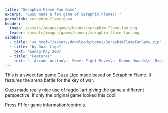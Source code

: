 ```yaml
---
title: "Seraphim Flame Fan Game"
excerpt: "Guzu made a fan game of Seraphim Flame!!!"
permalink: seraphim-flame-guzu
header:
  image: /assets/images/games/banner/seraphim-flame-fan.png
  teaser: /assets/images/games/banner/seraphim-flame-fan.png
sidebar:
  - title: '<a href="/assets/downloads/games/SeraphimFlameFanGame.zip" class="btn btn--primary">Download <i class="fab fa-fw fa-windows" aria-hidden="true"></i></a>'
  - title: "by Guzu Ligo"
    text: '&emsp;May 2007'
  - title: "Features"
    text: "- Arcade Action\n- Sweet Fight Moves\n- Demon Hoards\n- Ragdoll Art"
---
```


This is a sweet fan game Guzu Ligo made based on Seraphim Flame. It features the arena battle for the key of war.

Guzu made really nice use of ragdoll art giving the game a different perspective. If only the original game looked this cool!

Press F1 for game information/controls.
